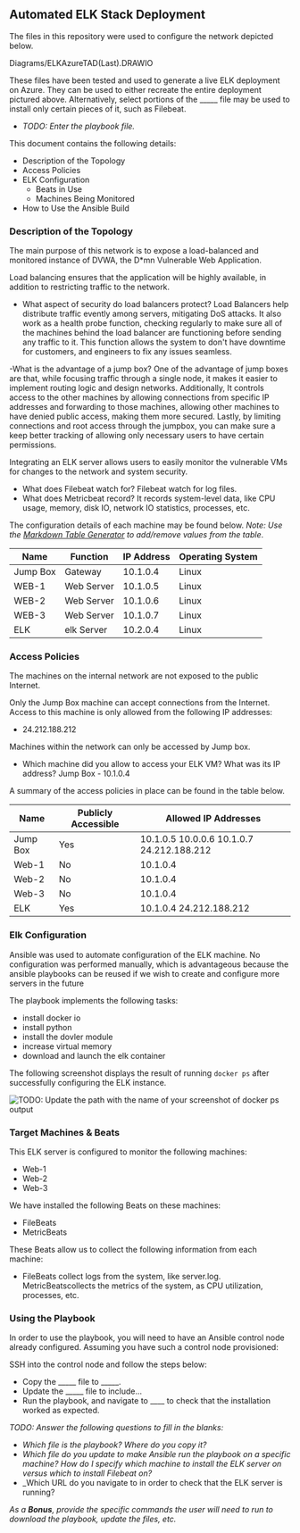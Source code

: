 ## Automated ELK Stack Deployment

The files in this repository were used to configure the network depicted below.

Diagrams/ELKAzureTAD(Last).DRAWIO

These files have been tested and used to generate a live ELK deployment on Azure. They can be used to either recreate the entire deployment pictured above. Alternatively, select portions of the _____ file may be used to install only certain pieces of it, such as Filebeat.

  - _TODO: Enter the playbook file._

This document contains the following details:
- Description of the Topology
- Access Policies
- ELK Configuration
  - Beats in Use
  - Machines Being Monitored
- How to Use the Ansible Build


### Description of the Topology

The main purpose of this network is to expose a load-balanced and monitored instance of DVWA, the D*mn Vulnerable Web Application.

Load balancing ensures that the application will be highly available, in addition to restricting traffic to the network.

- What aspect of security do load balancers protect?
Load Balancers help distribute traffic evently among servers, mitigating DoS attacks. It also work as a health probe function, checking regularly to make sure all of the 
machines behind the load balancer are functioning before sending any traffic to it. This function allows the system to don't have downtime for customers, and engineers to
fix any issues seamless.

-What is the advantage of a jump box?
One of the advantage of jump boxes are that, while focusing traffic through a single node, it makes it easier to implement routing logic and design networks. 
Additionally, It controls access to the other machines by allowing connections from specific IP addresses and forwarding to those machines, allowing other machines to
have denied public access, making them more secured. Lastly, by limiting connections and root access through the jumpbox, you can make sure a keep better tracking of allowing
only necessary users to have certain permissions. 

Integrating an ELK server allows users to easily monitor the vulnerable VMs for changes to the network and system security.
- What does Filebeat watch for?
Filebeat watch for log files.
- What does Metricbeat record?
It records system-level data, like CPU usage, memory, disk IO, network IO statistics, processes, etc.

The configuration details of each machine may be found below.
_Note: Use the [Markdown Table Generator](http://www.tablesgenerator.com/markdown_tables) to add/remove values from the table_.

| Name     | Function | IP Address | Operating System |
|----------|----------|------------|------------------|
| Jump Box | Gateway  | 10.1.0.4   | Linux            |
| WEB-1    |Web Server| 10.1.0.5   | Linux            |
| WEB-2    |Web Server| 10.1.0.6   | Linux            |
| WEB-3    |Web Server| 10.1.0.7   | Linux            |
| ELK      |elk Server| 10.2.0.4   | Linux            |

### Access Policies

The machines on the internal network are not exposed to the public Internet. 

Only the Jump Box machine can accept connections from the Internet. Access to this machine is only allowed from the following IP addresses:
- 24.212.188.212

Machines within the network can only be accessed by Jump box.
-  Which machine did you allow to access your ELK VM? What was its IP address?
Jump Box - 10.1.0.4


A summary of the access policies in place can be found in the table below.

| Name     | Publicly Accessible | Allowed IP Addresses                         |
|----------|---------------------|----------------------------------------------|
| Jump Box | Yes                 | 10.1.0.5 10.0.0.6 10.1.0.7 24.212.188.212    |
| Web-1    | No                  | 10.1.0.4                                     |
| Web-2    | No                  | 10.1.0.4                                     |
| Web-3    | No                  | 10.1.0.4                                     |
| ELK      | Yes                 | 10.1.0.4  24.212.188.212                     |

### Elk Configuration

Ansible was used to automate configuration of the ELK machine. No configuration was performed manually, which is advantageous because the ansible playbooks can be reused 
if we wish to create and configure more servers in the future

The playbook implements the following tasks:
- install docker io
- install python
- install the dovler module
- increase virtual memory
- download and launch the elk container

The following screenshot displays the result of running `docker ps` after successfully configuring the ELK instance.

![TODO: Update the path with the name of your screenshot of docker ps output](Images/docker_ps_output.png)

### Target Machines & Beats
This ELK server is configured to monitor the following machines:
- Web-1
- Web-2
- Web-3

We have installed the following Beats on these machines:
- FileBeats
- MetricBeats

These Beats allow us to collect the following information from each machine:
- FileBeats collect logs from the system, like server.log. MetricBeatscollects the metrics of the system, as CPU utilization, processes, etc.

### Using the Playbook
In order to use the playbook, you will need to have an Ansible control node already configured. Assuming you have such a control node provisioned: 

SSH into the control node and follow the steps below:
- Copy the _____ file to _____.
- Update the _____ file to include...
- Run the playbook, and navigate to ____ to check that the installation worked as expected.

_TODO: Answer the following questions to fill in the blanks:_
- _Which file is the playbook? Where do you copy it?_
- _Which file do you update to make Ansible run the playbook on a specific machine? How do I specify which machine to install the ELK server on versus which to install Filebeat on?_
- _Which URL do you navigate to in order to check that the ELK server is running?

_As a **Bonus**, provide the specific commands the user will need to run to download the playbook, update the files, etc._